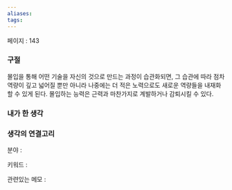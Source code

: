 ```yaml
---
aliases: 
tags:
---
```

페이지 : 143

### 구절
몰입을 통해 어떤 기술을 자신의 것으로 만드는 과정이 습관화되면, 그 습관에 따라 점차 역량이 깊고 넓어질 뿐만 아니라 나중에는 더 적은 노력으로도 새로운 역량들을 내재화할 수 있게 된다.
몰입하는 능력은 근력과 마찬가지로 계발하거나 감퇴시킬 수 있다. 

### 내가 한 생각


### 생각의 연결고리
분야 : 

키워드 : 

관련있는 메모 : 